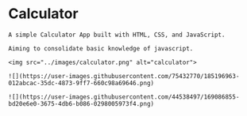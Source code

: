 # Calculator

    A simple Calculator App built with HTML, CSS, and JavaScript. 

    Aiming to consolidate basic knowledge of javascript.

    <img src="../images/calculator.png" alt="calculator">
    
    ![](https://user-images.githubusercontent.com/75432770/185196963-012abcac-35dc-4873-9ff7-660c98a69646.png)
    
    ![](https://user-images.githubusercontent.com/44538497/169086855-bd20e6e0-3675-4db6-b086-0298005973f4.png)
